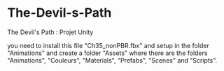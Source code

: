 # The-Devil-s-Path
The Devil's Path : Projet Unity

you need to install this file "Ch35_nonPBR.fbx" and setup in the folder "Animations"
and create a folder "Assets" where there are the folders "Animations", "Couleurs", "Materials", "Prefabs", "Scenes" and "Scripts".
